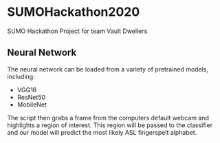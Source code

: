 # SUMOHackathon2020
SUMO Hackathon Project for team Vault Dwellers




## Neural Network
The neural network can be loaded from a variety of pretrained models, including:
- VGG16
- ResNet50
- MobileNet

The script then grabs a frame from the computers default webcam and highlights a region of interest. This region will be passed to the classifier and our model will predict the most likely ASL fingerspelt alphabet. 

